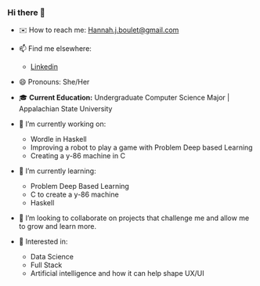 ### Hi there 👋
- ✉️ How to reach me: [Hannah.j.boulet@gmail.com](mailto:Hannah.j.boulet@gmail.com)
- 📫 Find me elsewhere:
    - [Linkedin](https://www.linkedin.com/in/hannah-boulet-74380b228/)
- 😄 Pronouns: She/Her
- 🎓 **Current Education:** Undergraduate Computer Science Major | Appalachian State University

- 🔭 I’m currently working on:
    - Wordle in Haskell
    - Improving a robot to play a game with Problem Deep based Learning
    - Creating a y-86 machine in C
- 🌱 I’m currently learning:
    - Problem Deep Based Learning
    - C to create a y-86 machine
    - Haskell
- 👯 I’m looking to collaborate on projects that challenge me and allow me to grow and learn more.
- 📓 Interested in:
    - Data Science
    - Full Stack
    - Artificial intelligence and how it can help shape UX/UI
